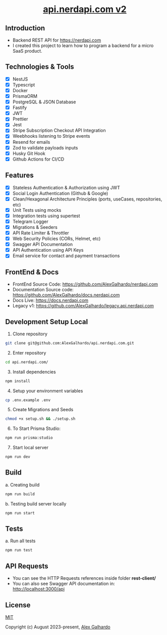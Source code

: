 <div align="center">
		<h1 align="center"><a href="https://api.nerdapi.com/" target="_blank">api.nerdapi.com v2</a></h1>
</div>

## Introduction

- Backend REST API for <https://nerdapi.com>
- I created this project to learn how to program a backend for a micro SaaS product.

## Technologies & Tools
- [x] NestJS
- [x] Typescript
- [x] Docker
- [x] PrismaORM
- [x] PostgreSQL & JSON Database
- [x] Fastify
- [x] JWT
- [x] Prettier
- [x] Jest
- [x] Stripe Subscription Checkout API Integration
- [x] Weebhooks listening to Stripe events
- [x] Resend for emails
- [x] Zod to validate payloads inputs
- [x] Husky Git Hook
- [x] Github Actions for CI/CD

## Features
- [x] Stateless Authentication & Authorization using JWT
- [x] Social Login Authentication (Github & Google)
- [x] Clean/Hexagonal Architecture Principles (ports, useCases, repositories, etc)
- [x] Unit Tests using mocks
- [x] Integration tests using supertest
- [x] Telegram Logger
- [x] Migrations & Seeders
- [x] API Rate Limiter & Throttler
- [x] Web Security Policies (CORs, Helmet, etc)
- [x] Swagger API Documentation
- [x] API Authentication using API Keys
- [x] Email service for contact and payment transactions

## FrontEnd & Docs
- FrontEnd Source Code: <https://github.com/AlexGalhardo/nerdapi.com>
- Documentation Source code: <https://github.com/AlexGalhardo/docs.nerdapi.com>
- Docs Live: <https://docs.nerdapi.com>
- Legacy v1: <https://github.com/AlexGalhardo/legacy.api.nerdapi.com>

## Development Setup Local

1. Clone repository
```bash
git clone git@github.com:AlexGalhardo/api.nerdapi.com.git
```

2. Enter repository
```bash
cd api.nerdapi.com/
```

3. Install dependencies
```bash
npm install
```

4. Setup your environment variables
```bash
cp .env.example .env
```

5. Create Migrations and Seeds
```bash
chmod +x setup.sh && ./setup.sh
```

6. To Start Prisma Studio:
```bash
npm run prisma:studio
```

7. Start local server
```bash
npm run dev
```

## Build
a. Creating build
```bash
npm run build
```

b. Testing build server locally
```bash
npm run start
```

## Tests

a. Run all tests
```bash
npm run test
```

## API Requests

- You can see the HTTP Requests references inside folder **rest-client/**
- You can also see Swagger API documentation in: <http://localhost:3000/api>

## License

[MIT](http://opensource.org/licenses/MIT)

Copyright (c) August 2023-present, [Alex Galhardo](https://github.com/AlexGalhardo)
